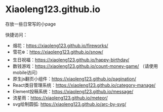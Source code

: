 # Xiaoleng123.github.io

存放一些日常写的小page

快捷访问：
  * 烟花：https://xiaoleng123.github.io/fireworks/
  * 雪花❄️：https://xiaoleng123.github.io/snow/
  * 生日祝福：https://xiaoleng123.github.io/happy-birthday/
  * 数钱游戏：https://xiaoleng123.github.io/count-money-game/ （请使用mobile访问）
  * 原生js翻页小组件：https://xiaoleng123.github.io/pagination/
  * React类目管理系统：https://xiaoleng123.github.io/category-manage/
  * Element投稿系统：https://xiaoleng123.github.io/message/
  * 流星雨：https://xiaoleng123.github.io/meteor/
  * svg绘制圆弧: https://xiaoleng123.github.io/arc-by-svg/
